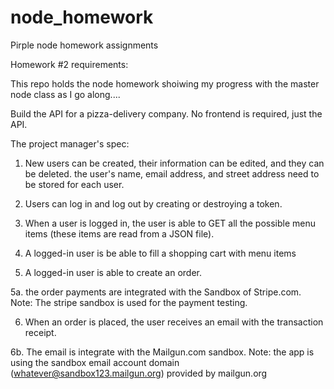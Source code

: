 # node_homework

Pirple  node homework assignments

Homework #2 requirements:

This repo holds the node homework shoiwing my progress with the master node class as I go along....

Build the API for a pizza-delivery company. No frontend is required, just the API. 

The project manager's spec: 

1. New users can be created, their information can be edited, and they can be deleted. 
   the user's name, email address, and street address need to be stored for each user.

2. Users can log in and log out by creating or destroying a token.

3. When a user is logged in, the user is able to GET all the possible menu items (these items are read from a JSON file). 

4. A logged-in user is be able to fill a shopping cart with menu items

5. A logged-in user is able to create an order. 

5a. the order payments are integrated with the Sandbox of Stripe.com. 
    Note: The stripe sandbox is used for the payment testing. 

6. When an order is placed, the user receives an email with the transaction receipt. 

6b. The email is integrate with the Mailgun.com sandbox.
    Note: the app is using the sandbox email account domain (whatever@sandbox123.mailgun.org) provided by mailgun.org

